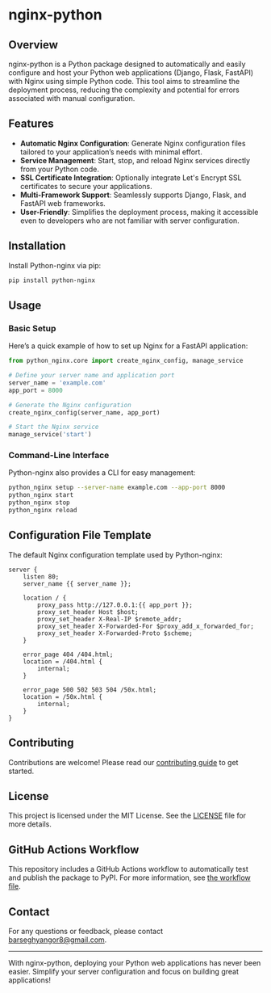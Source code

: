 # nginx-python

## Overview

nginx-python is a Python package designed to automatically and easily configure and host your Python web applications (Django, Flask, FastAPI) with Nginx using simple Python code. This tool aims to streamline the deployment process, reducing the complexity and potential for errors associated with manual configuration.

## Features

- **Automatic Nginx Configuration**: Generate Nginx configuration files tailored to your application’s needs with minimal effort.
- **Service Management**: Start, stop, and reload Nginx services directly from your Python code.
- **SSL Certificate Integration**: Optionally integrate Let's Encrypt SSL certificates to secure your applications.
- **Multi-Framework Support**: Seamlessly supports Django, Flask, and FastAPI web frameworks.
- **User-Friendly**: Simplifies the deployment process, making it accessible even to developers who are not familiar with server configuration.

## Installation

Install Python-nginx via pip:
```bash
pip install python-nginx
```

## Usage

### Basic Setup

Here’s a quick example of how to set up Nginx for a FastAPI application:

```python
from python_nginx.core import create_nginx_config, manage_service

# Define your server name and application port
server_name = 'example.com'
app_port = 8000

# Generate the Nginx configuration
create_nginx_config(server_name, app_port)

# Start the Nginx service
manage_service('start')
```

### Command-Line Interface

Python-nginx also provides a CLI for easy management:
```bash
python_nginx setup --server-name example.com --app-port 8000
python_nginx start
python_nginx stop
python_nginx reload
```

## Configuration File Template

The default Nginx configuration template used by Python-nginx:
```nginx
server {
    listen 80;
    server_name {{ server_name }};

    location / {
        proxy_pass http://127.0.0.1:{{ app_port }};
        proxy_set_header Host $host;
        proxy_set_header X-Real-IP $remote_addr;
        proxy_set_header X-Forwarded-For $proxy_add_x_forwarded_for;
        proxy_set_header X-Forwarded-Proto $scheme;
    }

    error_page 404 /404.html;
    location = /404.html {
        internal;
    }

    error_page 500 502 503 504 /50x.html;
    location = /50x.html {
        internal;
    }
}
```

## Contributing

Contributions are welcome! Please read our [contributing guide](CONTRIBUTING.md) to get started.

## License

This project is licensed under the MIT License. See the [LICENSE](LICENSE) file for more details.

## GitHub Actions Workflow

This repository includes a GitHub Actions workflow to automatically test and publish the package to PyPI. For more information, see [the workflow file](.github/workflows/python-package.yml).

## Contact

For any questions or feedback, please contact [barseghyangor8@gmail.com](mailto:your.email@example.com).

---

With nginx-python, deploying your Python web applications has never been easier. Simplify your server configuration and focus on building great applications!
